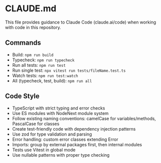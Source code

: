 # CLAUDE.md

This file provides guidance to Claude Code (claude.ai/code) when working with code in this repository.

## Commands

- Build: `npm run build`
- Typecheck: `npm run typecheck`
- Run all tests: `npm run test`
- Run single test: `npx vitest run tests/fileName.test.ts`
- Watch tests: `npm run test:watch`
- All (typecheck, test, build): `npm run all`

## Code Style

- TypeScript with strict typing and error checks
- Use ES modules with NodeNext module system
- Follow existing naming conventions: camelCase for variables/methods, PascalCase for classes
- Create test-friendly code with dependency injection patterns
- Use zod for type validation and parsing
- Error handling: custom error classes extending Error
- Imports: group by external packages first, then internal modules
- Tests use Vitest in global mode
- Use nullable patterns with proper type checking
